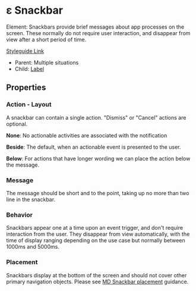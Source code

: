 # ε Snackbar

Element: Snackbars provide brief messages about app processes on the screen. These normally do not require user interaction, and disappear from view after a short period of time.

[Styleguide Link](https://zpl.io/b654OBK)

* Parent: Multiple situations
* Child: [Label](label.md)

## Properties

### Action - Layout

A snackbar can contain a single action. "Dismiss" or "Cancel" actions are optional.

**None**: No actionable activities are associated with the notification

**Beside**: The default, when an actionable event is presented to the user.

**Below**: For actions that have longer wording we can place the action below the message.

### Message

The message should be short and to the point, taking up no more than two line in the snackbar.

### Behavior

Snackbars appear one at a time upon an event trigger, and don't require interaction from the user. They disappear from view automatically, with the time of display ranging depending on the use case but normally between 1000ms and 5000ms.

### Placement

Snackbars display at the bottom of the screen and should not cover other primary navigation objects. Please see [MD Snackbar placement](https://material.io/components/snackbars#placement) guidance.
